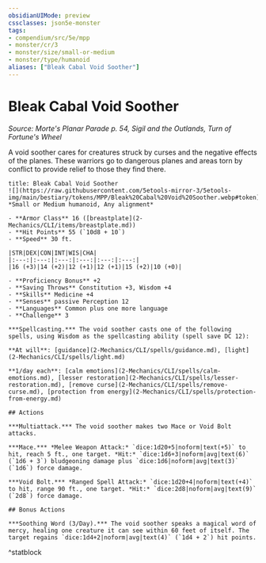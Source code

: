 ```yaml
---
obsidianUIMode: preview
cssclasses: json5e-monster
tags:
- compendium/src/5e/mpp
- monster/cr/3
- monster/size/small-or-medium
- monster/type/humanoid
aliases: ["Bleak Cabal Void Soother"]
---
```

# Bleak Cabal Void Soother
*Source: Morte's Planar Parade p. 54, Sigil and the Outlands, Turn of Fortune's Wheel*  

A void soother cares for creatures struck by curses and the negative effects of the planes. These warriors go to dangerous planes and areas torn by conflict to provide relief to those they find there.

```ad-statblock
title: Bleak Cabal Void Soother
![](https://raw.githubusercontent.com/5etools-mirror-3/5etools-img/main/bestiary/tokens/MPP/Bleak%20Cabal%20Void%20Soother.webp#token)
*Small or Medium humanoid, Any alignment*

- **Armor Class** 16 ([breastplate](2-Mechanics/CLI/items/breastplate.md))
- **Hit Points** 55 (`10d8 + 10`)
- **Speed** 30 ft.

|STR|DEX|CON|INT|WIS|CHA|
|:---:|:---:|:---:|:---:|:---:|:---:|
|16 (+3)|14 (+2)|12 (+1)|12 (+1)|15 (+2)|10 (+0)|

- **Proficiency Bonus** +2
- **Saving Throws** Constitution +3, Wisdom +4
- **Skills** Medicine +4
- **Senses** passive Perception 12
- **Languages** Common plus one more language
- **Challenge** 3

***Spellcasting.*** The void soother casts one of the following spells, using Wisdom as the spellcasting ability (spell save DC 12):

**At will**: [guidance](2-Mechanics/CLI/spells/guidance.md), [light](2-Mechanics/CLI/spells/light.md)

**1/day each**: [calm emotions](2-Mechanics/CLI/spells/calm-emotions.md), [lesser restoration](2-Mechanics/CLI/spells/lesser-restoration.md), [remove curse](2-Mechanics/CLI/spells/remove-curse.md), [protection from energy](2-Mechanics/CLI/spells/protection-from-energy.md)

## Actions

***Multiattack.*** The void soother makes two Mace or Void Bolt attacks.

***Mace.*** *Melee Weapon Attack:* `dice:1d20+5|noform|text(+5)` to hit, reach 5 ft., one target. *Hit:* `dice:1d6+3|noform|avg|text(6)` (`1d6 + 3`) bludgeoning damage plus `dice:1d6|noform|avg|text(3)` (`1d6`) force damage.

***Void Bolt.*** *Ranged Spell Attack:* `dice:1d20+4|noform|text(+4)` to hit, range 90 ft., one target. *Hit:* `dice:2d8|noform|avg|text(9)` (`2d8`) force damage.

## Bonus Actions

***Soothing Word (3/Day).*** The void soother speaks a magical word of mercy, healing one creature it can see within 60 feet of itself. The target regains `dice:1d4+2|noform|avg|text(4)` (`1d4 + 2`) hit points.
```
^statblock
